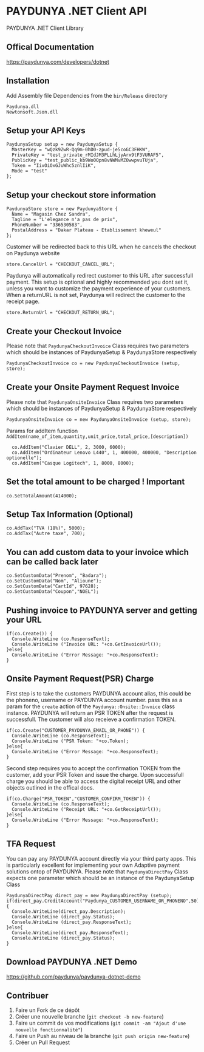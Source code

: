 PAYDUNYA .NET Client API
======================
PAYDUNYA .NET Client Library

## Offical Documentation
https://paydunya.com/developers/dotnet

## Installation

Add Assembly file Dependencies from the `bin/Release` directory

    Paydunya.dll
    Newtonsoft.Json.dll

## Setup your API Keys

    PaydunyaSetup setup = new PaydunyaSetup {
      MasterKey = "wQzk9ZwR-Qq9m-0hD0-zpud-je5coGC3FHKW",
      PrivateKey = "test_private_rMIdJM3PLLhLjyArx9tF3VURAF5",
      PublicKey = "test_public_kb9Wo0Qpn8vNWMvMZOwwpvuTUja",
      Token = "IivOiOxGJuWhc5znlIiK",
      Mode = "test"
    };

## Setup your checkout store information

    PaydunyaStore store = new PaydunyaStore {
      Name = "Magasin Chez Sandra",
      Tagline = "L'elegance n'a pas de prix",
      PhoneNumber = "336530583",
      PostalAddress = "Dakar Plateau - Etablissement kheweul"
    };

Customer will be redirected back to this URL when he cancels the checkout on Paydunya website

    store.CancelUrl = "CHECKOUT_CANCEL_URL";

Paydunya will automatically redirect customer to this URL after successfull payment.
This setup is optional and highly recommended you dont set it, unless you want to customize the payment experience of your customers.
When a returnURL is not set, Paydunya will redirect the customer to the receipt page.

    store.ReturnUrl = "CHECKOUT_RETURN_URL";

## Create your Checkout Invoice
Please note that `PaydunyaCheckoutInvoice` Class requires two parameters which should be instances of PaydunyaSetup & PaydunyaStore respectively

    PaydunyaCheckoutInvoice co = new PaydunyaCheckoutInvoice (setup, store);

## Create your Onsite Payment Request Invoice
Please note that `PaydunyaOnsiteInvoice` Class requires two parameters which should be instances of PaydunyaSetup & PaydunyaStore respectively

    PaydunyaOnsiteInvoice co = new PaydunyaOnsiteInvoice (setup, store);

Params for addItem function `AddItem(name_of_item,quantity,unit_price,total_price,[description])`

      co.AddItem("Clavier DELL", 2, 3000, 6000);
      co.AddItem("Ordinateur Lenovo L440", 1, 400000, 400000, "Description optionelle");
      co.AddItem("Casque Logitech", 1, 8000, 8000);

## Set the total amount to be charged ! Important

    co.SetTotalAmount(414000);

## Setup Tax Information (Optional)

    co.AddTax("TVA (18%)", 5000);
    co.AddTax("Autre taxe", 700);

## You can add custom data to your invoice which can be called back later

    co.SetCustomData("Prenom", "Badara");
    co.SetCustomData("Nom", "Alioune");
    co.SetCustomData("CartId", 97628);
    co.SetCustomData("Coupon","NOEL");

## Pushing invoice to PAYDUNYA server and getting your URL

    if(co.Create()) {
      Console.WriteLine (co.ResponseText);
      Console.WriteLine ("Invoice URL: "+co.GetInvoiceUrl());
    }else{
      Console.WriteLine ("Error Message: "+co.ResponseText);
    }

## Onsite Payment Request(PSR) Charge
First step is to take the customers PAYDUNYA account alias, this could be the phoneno, username or PAYDUNYA account number.
pass this as a param for the `create` action of the `Paydunya::Onsite::Invoice` class instance. PAYDUNYA will return an PSR TOKEN after the request is successfull. The customer will also receieve a confirmation TOKEN.

    if(co.Create("CUSTOMER_PAYDUNYA_EMAIL_OR_PHONE")) {
      Console.WriteLine (co.ResponseText);
      Console.WriteLine ("PSR Token: "+co.Token);
    }else{
      Console.WriteLine ("Error Message: "+co.ResponseText);
    }

Second step requires you to accept the confirmation TOKEN from the customer, add your PSR Token and issue the charge. Upon successfull charge you should be able to access the digital receipt URL and other objects outlined in the offical docs.

    if(co.Charge("PSR_TOKEN","CUSTOMER_CONFIRM_TOKEN")) {
      Console.WriteLine (co.ResponseText);
      Console.WriteLine ("Receipt URL: "+co.GetReceiptUrl());
    }else{
      Console.WriteLine ("Error Message: "+co.ResponseText);
    }

## TFA Request
You can pay any PAYDUNYA account directly via your third party apps. This is particularly excellent for implementing your own Adaptive payment solutions ontop of PAYDUNYA. Please note that `PaydunyaDirectPay` Class expects one parameter which should be an instance of the PaydunyaSetup Class

    PaydunyaDirectPay direct_pay = new PaydunyaDirectPay (setup);
    if(direct_pay.CreditAccount("Paydunya_CUSTOMER_USERNAME_OR_PHONENO",50)){
      Console.WriteLine(direct_pay.Description);
      Console.WriteLine (direct_pay.Status);
      Console.WriteLine (direct_pay.ResponseText);
    }else{
      Console.WriteLine(direct_pay.ResponseText);
      Console.WriteLine (direct_pay.Status);
    }


## Download PAYDUNYA .NET Demo
https://github.com/paydunya/paydunya-dotnet-demo

## Contribuer

1. Faire un Fork de ce dépôt
2. Créer une nouvelle branche (`git checkout -b new-feature`)
3. Faire un commit de vos modifications (`git commit -am "Ajout d'une nouvelle fonctionnalité"`)
4. Faire un Push au niveau de la branche (`git push origin new-feature`)
5. Créer un Pull Request